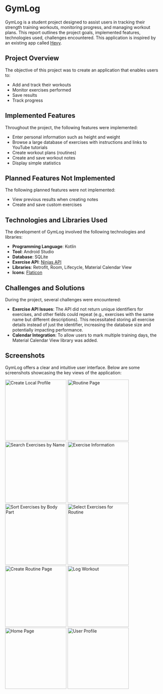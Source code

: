 # GymLog

GymLog is a student project designed to assist users in tracking their strength training workouts, monitoring progress, and managing workout plans. This report outlines the project goals, implemented features, technologies used, challenges encountered. This application is inspired by an existing app called [Hevy](https://www.hevyapp.com).


## Project Overview

The objective of this project was to create an application that enables users to:
- Add and track their workouts
- Monitor exercises performed
- Save results
- Track progress

## Implemented Features

Throughout the project, the following features were implemented:
- Enter personal information such as height and weight
- Browse a large database of exercises with instructions and links to YouTube tutorials
- Create workout plans (routines)
- Create and save workout notes
- Display simple statistics

## Planned Features Not Implemented

The following planned features were not implemented:
- View previous results when creating notes
- Create and save custom exercises

## Technologies and Libraries Used

The development of GymLog involved the following technologies and libraries:
- **Programming Language**: Kotlin
- **Tool**: Android Studio
- **Database**: SQLite
- **Exercise API**: [Ninjas API](https://api-ninjas.com/api/exercises)
- **Libraries**: Retrofit, Room, Lifecycle, Material Calendar View
- **Icons**: [Flaticon](https://www.flaticon.com)

## Challenges and Solutions

During the project, several challenges were encountered:
- **Exercise API Issues**: The API did not return unique identifiers for exercises, and other fields could repeat (e.g., exercises with the same name but different descriptions). This necessitated storing all exercise details instead of just the identifier, increasing the database size and potentially impacting performance.
- **Calendar Integration**: To allow users to mark multiple training days, the Material Calendar View library was added.

## Screenshots

GymLog offers a clear and intuitive user interface. Below are some screenshots showcasing the key views of the application:

<img src="https://github.com/Dawid01/WorkoutMobileApp/blob/main/Screens/1.png" alt="Create Local Profile" width="200"  marigin="5"/> <img src="https://github.com/Dawid01/WorkoutMobileApp/blob/main/Screens/2.png" alt="Routine Page" width="200"  marigin="5"/>
<img src="https://github.com/Dawid01/WorkoutMobileApp/blob/main/Screens/3.png" alt="Search Exercises by Name" width="200"  marigin="5"/> <img src="https://github.com/Dawid01/WorkoutMobileApp/blob/main/Screens/4.png" alt="Exercise Information" width="200"  marigin="5"/>
<img src="https://github.com/Dawid01/WorkoutMobileApp/blob/main/Screens/5.png" alt="Sort Exercises by Body Part" width="200"  marigin="5"/> <img src="https://github.com/Dawid01/WorkoutMobileApp/blob/main/Screens/6.png" alt="Select Exercises for Routine" width="200"  marigin="5"/>
<img src="https://github.com/Dawid01/WorkoutMobileApp/blob/main/Screens/7.png" alt="Create Routine Page" width="200"  marigin="5"/> <img src="https://github.com/Dawid01/WorkoutMobileApp/blob/main/Screens/8.png" alt="Log Workout" width="200"  marigin="5"/>
<img src="https://github.com/Dawid01/WorkoutMobileApp/blob/main/Screens/9.png" alt="Home Page" width="200"  marigin="5"/> <img src="https://github.com/Dawid01/WorkoutMobileApp/blob/main/Screens/10.png" alt="User Profile" width="200"  marigin="5"/>
